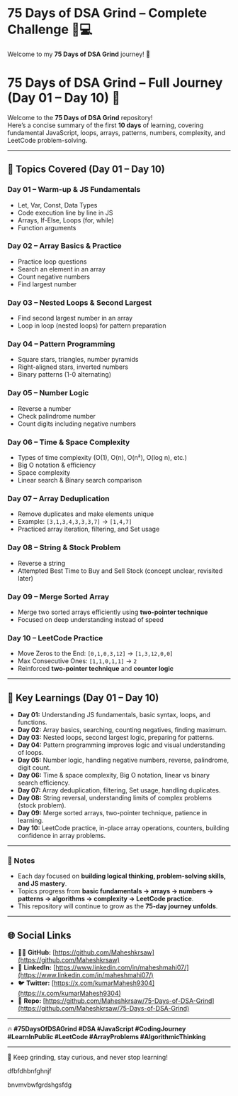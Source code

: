 ﻿# 75 Days of DSA Grind – Complete Challenge 🚀💻  

Welcome to my **75 Days of DSA Grind** journey! 🎯  



# 75 Days of DSA Grind – Full Journey (Day 01 – Day 10) 🚀  

Welcome to the **75 Days of DSA Grind** repository!  
Here’s a concise summary of the first **10 days** of learning, covering fundamental JavaScript, loops, arrays, patterns, numbers, complexity, and LeetCode problem-solving.  

---

## 📌 Topics Covered (Day 01 – Day 10)  

### **Day 01 – Warm-up & JS Fundamentals**  
- Let, Var, Const, Data Types  
- Code execution line by line in JS  
- Arrays, If-Else, Loops (for, while)  
- Function arguments  

### **Day 02 – Array Basics & Practice**  
- Practice loop questions  
- Search an element in an array  
- Count negative numbers  
- Find largest number  

### **Day 03 – Nested Loops & Second Largest**  
- Find second largest number in an array  
- Loop in loop (nested loops) for pattern preparation  

### **Day 04 – Pattern Programming**  
- Square stars, triangles, number pyramids  
- Right-aligned stars, inverted numbers  
- Binary patterns (1-0 alternating)  

### **Day 05 – Number Logic**  
- Reverse a number  
- Check palindrome number  
- Count digits including negative numbers  

### **Day 06 – Time & Space Complexity**  
- Types of time complexity (O(1), O(n), O(n²), O(log n), etc.)  
- Big O notation & efficiency  
- Space complexity  
- Linear search & Binary search comparison  

### **Day 07 – Array Deduplication**  
- Remove duplicates and make elements unique  
- Example: `[3,1,3,4,3,3,3,7]` → `[1,4,7]`  
- Practiced array iteration, filtering, and Set usage  

### **Day 08 – String & Stock Problem**  
- Reverse a string  
- Attempted Best Time to Buy and Sell Stock (concept unclear, revisited later)  

### **Day 09 – Merge Sorted Array**  
- Merge two sorted arrays efficiently using **two-pointer technique**  
- Focused on deep understanding instead of speed  

### **Day 10 – LeetCode Practice**  
- Move Zeros to the End: `[0,1,0,3,12]` → `[1,3,12,0,0]`  
- Max Consecutive Ones: `[1,1,0,1,1]` → `2`  
- Reinforced **two-pointer technique** and **counter logic**  

---

## 📝 Key Learnings (Day 01 – Day 10)  

- **Day 01:** Understanding JS fundamentals, basic syntax, loops, and functions.  
- **Day 02:** Array basics, searching, counting negatives, finding maximum.  
- **Day 03:** Nested loops, second largest logic, preparing for patterns.  
- **Day 04:** Pattern programming improves logic and visual understanding of loops.  
- **Day 05:** Number logic, handling negative numbers, reverse, palindrome, digit count.  
- **Day 06:** Time & space complexity, Big O notation, linear vs binary search efficiency.  
- **Day 07:** Array deduplication, filtering, Set usage, handling duplicates.  
- **Day 08:** String reversal, understanding limits of complex problems (stock problem).  
- **Day 09:** Merge sorted arrays, two-pointer technique, patience in learning.  
- **Day 10:** LeetCode practice, in-place array operations, counters, building confidence in array problems.  

---


### 🔖 Notes  
- Each day focused on **building logical thinking, problem-solving skills, and JS mastery**.  
- Topics progress from **basic fundamentals → arrays → numbers → patterns → algorithms → complexity → LeetCode practice**.  
- This repository will continue to grow as the **75-day journey unfolds**.  

---

## 🌐 Social Links  
- 🧑‍💻 **GitHub:** [https://github.com/Maheshkrsaw](https://github.com/Maheshkrsaw)  
- 💼 **LinkedIn:** [https://www.linkedin.com/in/maheshmahi07/](https://www.linkedin.com/in/maheshmahi07/)  
- 🐦 **Twitter:** [https://x.com/kumarMahesh9304](https://x.com/kumarMahesh9304)  
- 📂 **Repo:** [https://github.com/Maheshkrsaw/75-Days-of-DSA-Grind](https://github.com/Maheshkrsaw/75-Days-of-DSA-Grind)  

---


🔥 **#75DaysOfDSAGrind #DSA #JavaScript #CodingJourney #LearnInPublic #LeetCode #ArrayProblems #AlgorithmicThinking**


---

🚀 Keep grinding, stay curious, and never stop learning! 




dfbfdhbnfghnjf


bnvmvbwfgrdshgsfdg